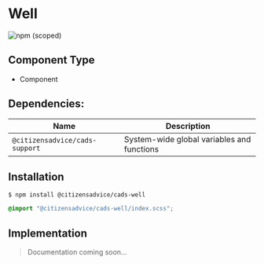 # Well

![npm (scoped)](https://img.shields.io/npm/v/@citizensadvice/cads-well.svg)


## Component Type

- Component

## Dependencies:

| Name                                | Description                                |
| ----------------------------------- | ------------------------------------------ |
| `@citizensadvice/cads-support`      | System-wide global variables and functions |

## Installation

```
$ npm install @citizensadvice/cads-well
```

```scss
@import "@citizensadvice/cads-well/index.scss";
```

## Implementation

> Documentation coming soon...
